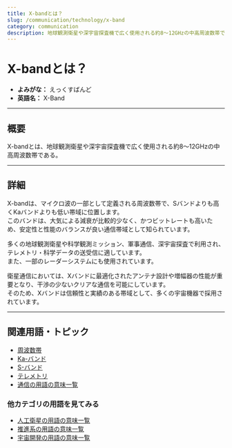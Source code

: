 ```yaml
---
title: X-bandとは？
slug: /communication/technology/x-band
category: communication
description: 地球観測衛星や深宇宙探査機で広く使用される約8～12GHzの中高周波数帯であるX-bandの意味・定義・内容について解説します．
---
```


# X-bandとは？

- **よみがな：** えっくすばんど  
- **英語名：** X-Band  

---

## 概要

X-bandとは、地球観測衛星や深宇宙探査機で広く使用される約8～12GHzの中高周波数帯である。  

---

## 詳細

X-bandは、マイクロ波の一部として定義される周波数帯で、Sバンドよりも高くKaバンドよりも低い帯域に位置します。  
このバンドは、大気による減衰が比較的少なく、かつビットレートも高いため、安定性と性能のバランスが良い通信帯域として知られています。  

多くの地球観測衛星や科学観測ミッション、軍事通信、深宇宙探査で利用され、テレメトリ・科学データの送受信に適しています。  
また、一部のレーダーシステムにも使用されています。  

衛星通信においては、Xバンドに最適化されたアンテナ設計や増幅器の性能が重要となり、干渉の少ないクリアな通信を可能にしています。  
そのため、Xバンドは信頼性と実績のある帯域として、多くの宇宙機器で採用されています。  

---

## 関連用語・トピック

- [周波数帯](/docs/communication/technology/frequency-band/)
- [Ka-バンド](/docs/communication/technology/ka-band/)
- [S-バンド](/docs/communication/technology/s-band/)
- [テレメトリ](/docs/communication/system/telemetry/)
- [通信の用語の意味一覧](/docs/category/communication/)

### 他カテゴリの用語を見てみる
- [人工衛星の用語の意味一覧](/docs/category/satellite/)
- [推進系の用語の意味一覧](/docs/category/propulsion/)
- [宇宙開発の用語の意味一覧](/docs/category/glossary/)
